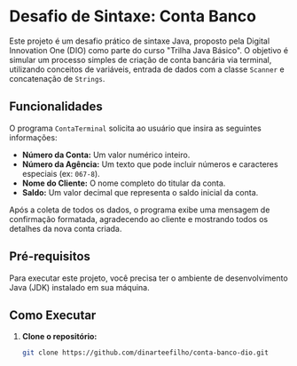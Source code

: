 # Desafio de Sintaxe: Conta Banco

Este projeto é um desafio prático de sintaxe Java, proposto pela Digital Innovation One (DIO) como parte do curso "Trilha Java Básico". O objetivo é simular um processo simples de criação de conta bancária via terminal, utilizando conceitos de variáveis, entrada de dados com a classe `Scanner` e concatenação de `Strings`.

## Funcionalidades

O programa `ContaTerminal` solicita ao usuário que insira as seguintes informações:
- **Número da Conta:** Um valor numérico inteiro.
- **Número da Agência:** Um texto que pode incluir números e caracteres especiais (ex: `067-8`).
- **Nome do Cliente:** O nome completo do titular da conta.
- **Saldo:** Um valor decimal que representa o saldo inicial da conta.

Após a coleta de todos os dados, o programa exibe uma mensagem de confirmação formatada, agradecendo ao cliente e mostrando todos os detalhes da nova conta criada.

## Pré-requisitos

Para executar este projeto, você precisa ter o ambiente de desenvolvimento Java (JDK) instalado em sua máquina.

## Como Executar

1. **Clone o repositório:**
   ```bash
   git clone https://github.com/dinarteefilho/conta-banco-dio.git
